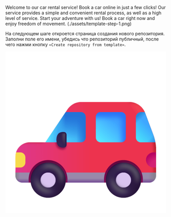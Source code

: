 Welcome to our car rental service! Book a car online in just a few clicks! Our
service provides a simple and convenient rental process, as well as a high level
of service. Start your adventure with us! Book a car right now and enjoy freedom
of movement. (./assets/template-step-1.png)

На следующем шаге откроется страница создания нового репозитория. Заполни поле
его имени, убедись что репозиторий публичный, после чего нажми кнопку
`«Create repository from template»`.

![Creating repo from a template step 2](./public/faviconCar.png)
